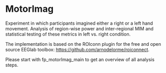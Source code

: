 # MotorImag
Experiment in which participants imagined either a right or a left hand movement. Analysis of region-wise power and inter-regional MIM and statistical testing of these metrics in left vs. right condition. 

The implementation is based on the ROIconn plugin for the free and open source EEGlab toolbox: https://github.com/arnodelorme/roiconnect.

Please start with fp_motorImag_main to get an overview of all analysis steps. 

